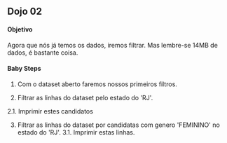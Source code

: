 ## Dojo 02

#### Objetivo

Agora que nós já temos os dados, iremos filtrar. Mas lembre-se 14MB de dados, é bastante coisa.

#### Baby Steps

1. Com o dataset aberto faremos nossos primeiros filtros.

2. Filtrar as linhas do dataset pelo estado do 'RJ'.

2.1. Imprimir estes candidatos

3. Filtrar as linhas do dataset por candidatas com genero 'FEMININO' no estado do 'RJ'.
3.1. Imprimir estas linhas.
